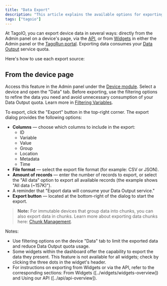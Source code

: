 ```yaml
---
title: "Data Export"
description: "This article explains the available options for exporting device data in TagoIO, and provides step-by-step instructions for exporting data from a device page, including available export options and important quota considerations."
tags: ["tagoio"]
---
```

At TagoIO, you can export device data in several ways: directly from the Admin panel on a device's page, via the [API](../api/api-overview), or from [Widgets](../widgets/widgets-overview) in either the Admin panel or the [TagoRun portal](../../tagorun/tagorun-mobile-app). Exporting data consumes your [Data Output](/tagoio/services/data-output-service) service quota.

Here's how to use each export source:

## From the device page

Access this feature in the Admin panel under the [Device module](../devices/devices). Select a device and open the "Data" tab. Before exporting, use the filtering options to refine the data you need and avoid unnecessary consumption of your Data Output quota. Learn more in [Filtering Variables](/tagoio/data-management/filtered-variables).

To export, click the "Export" button in the top-right corner. The export dialog provides the following options:

- **Columns** — choose which columns to include in the export:
  - ID
  - Variable
  - Value
  - Group
  - Location
  - Metadata
  - Time
- **File format** — select the export file format (for example: CSV or JSON).
- **Amount of records** — enter the number of records to export, or select the "All data" option to export all available records (the example shows "All data (~157K)").
- A reminder that "Export data will consume your Data Output service."
- **Export button** — located at the bottom-right of the dialog to start the export.

> **Note:** For immutable devices that group data into chunks, you can also export data in chunks. Learn more about exporting data chunks here: [Chunk Management](/tagoio/data-management/chunk-management).

<!-- Image placeholder removed for build -->

Notes:
- Use filtering options on the device "Data" tab to limit the exported data and reduce Data Output quota usage.
- Some widgets within the dashboard offer the capability to export the data they present. This feature is not available for all widgets; check by clicking the three dots in the widget's header.
- For instructions on exporting from Widgets or via the API, refer to the corresponding sections: From Widgets ([../widgets/widgets-overview]) and Using our API ([../api/api-overview]).